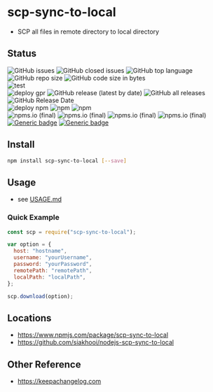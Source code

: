 # scp-sync-to-local

- SCP all files in remote directory to local directory

## Status

![GitHub issues](https://img.shields.io/github/issues/siakhooi/nodejs-scp-sync-to-local)
![GitHub closed issues](https://img.shields.io/github/issues-closed/siakhooi/nodejs-scp-sync-to-local)
![GitHub top language](https://img.shields.io/github/languages/top/siakhooi/nodejs-scp-sync-to-local)
![GitHub repo size](https://img.shields.io/github/repo-size/siakhooi/nodejs-scp-sync-to-local)
![GitHub code size in bytes](https://img.shields.io/github/languages/code-size/siakhooi/nodejs-scp-sync-to-local)<BR>
![test](https://github.com/siakhooi/nodejs-scp-sync-to-local/actions/workflows/build.yml/badge.svg)<BR>
![deploy gpr](https://github.com/siakhooi/nodejs-scp-sync-to-local/actions/workflows/publish-gpr.yml/badge.svg)
![GitHub release (latest by date)](https://img.shields.io/github/v/release/siakhooi/nodejs-scp-sync-to-local)
![GitHub all releases](https://img.shields.io/github/downloads/siakhooi/nodejs-scp-sync-to-local/total?color=33cb56)
![GitHub Release Date](https://img.shields.io/github/release-date/siakhooi/nodejs-scp-sync-to-local)<BR>
![deploy npm](https://github.com/siakhooi/nodejs-scp-sync-to-local/actions/workflows/publish-npm.yml/badge.svg)
![npm](https://img.shields.io/npm/v/scp-sync-to-local?color=0e7fc0&label=release)
![npm](https://img.shields.io/npm/dt/scp-sync-to-local)<BR>
![npms.io (final)](https://img.shields.io/npms-io/final-score/scp-sync-to-local)
![npms.io (final)](https://img.shields.io/npms-io/maintenance-score/scp-sync-to-local)
![npms.io (final)](https://img.shields.io/npms-io/popularity-score/scp-sync-to-local)
![npms.io (final)](https://img.shields.io/npms-io/quality-score/scp-sync-to-local)<BR>
[![Generic badge](https://img.shields.io/badge/Funding-BuyMeACoffee-33cb56.svg)](https://www.buymeacoffee.com/siakhooi)
[![Generic badge](https://img.shields.io/badge/Funding-Ko%20Fi-33cb56.svg)](https://ko-fi.com/siakhooi)

## Install

```bash
npm install scp-sync-to-local [--save]
```

## Usage

- see [USAGE.md](USAGE.md)

### Quick Example

```js
const scp = require("scp-sync-to-local");

var option = {
  host: "hostname",
  username: "yourUsername",
  password: "yourPassword",
  remotePath: "remotePath",
  localPath: "localPath",
};

scp.download(option);
```

## Locations

- <https://www.npmjs.com/package/scp-sync-to-local>
- <https://github.com/siakhooi/nodejs-scp-sync-to-local>

## Other Reference

- <https://keepachangelog.com>
